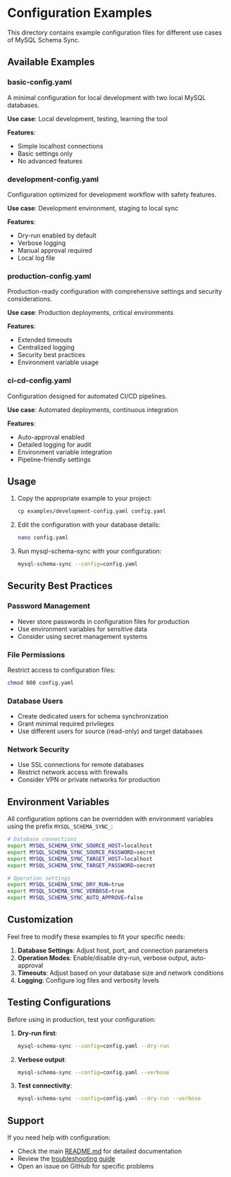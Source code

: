 # Configuration Examples

This directory contains example configuration files for different use cases of MySQL Schema Sync.

## Available Examples

### basic-config.yaml
A minimal configuration for local development with two local MySQL databases.

**Use case**: Local development, testing, learning the tool

**Features**:
- Simple localhost connections
- Basic settings only
- No advanced features

### development-config.yaml
Configuration optimized for development workflow with safety features.

**Use case**: Development environment, staging to local sync

**Features**:
- Dry-run enabled by default
- Verbose logging
- Manual approval required
- Local log file

### production-config.yaml
Production-ready configuration with comprehensive settings and security considerations.

**Use case**: Production deployments, critical environments

**Features**:
- Extended timeouts
- Centralized logging
- Security best practices
- Environment variable usage

### ci-cd-config.yaml
Configuration designed for automated CI/CD pipelines.

**Use case**: Automated deployments, continuous integration

**Features**:
- Auto-approval enabled
- Detailed logging for audit
- Environment variable integration
- Pipeline-friendly settings

## Usage

1. Copy the appropriate example to your project:
   ```bash
   cp examples/development-config.yaml config.yaml
   ```

2. Edit the configuration with your database details:
   ```bash
   nano config.yaml
   ```

3. Run mysql-schema-sync with your configuration:
   ```bash
   mysql-schema-sync --config=config.yaml
   ```

## Security Best Practices

### Password Management
- Never store passwords in configuration files for production
- Use environment variables for sensitive data
- Consider using secret management systems

### File Permissions
Restrict access to configuration files:
```bash
chmod 600 config.yaml
```

### Database Users
- Create dedicated users for schema synchronization
- Grant minimal required privileges
- Use different users for source (read-only) and target databases

### Network Security
- Use SSL connections for remote databases
- Restrict network access with firewalls
- Consider VPN or private networks for production

## Environment Variables

All configuration options can be overridden with environment variables using the prefix `MYSQL_SCHEMA_SYNC_`:

```bash
# Database connections
export MYSQL_SCHEMA_SYNC_SOURCE_HOST=localhost
export MYSQL_SCHEMA_SYNC_SOURCE_PASSWORD=secret
export MYSQL_SCHEMA_SYNC_TARGET_HOST=localhost
export MYSQL_SCHEMA_SYNC_TARGET_PASSWORD=secret

# Operation settings
export MYSQL_SCHEMA_SYNC_DRY_RUN=true
export MYSQL_SCHEMA_SYNC_VERBOSE=true
export MYSQL_SCHEMA_SYNC_AUTO_APPROVE=false
```

## Customization

Feel free to modify these examples to fit your specific needs:

1. **Database Settings**: Adjust host, port, and connection parameters
2. **Operation Modes**: Enable/disable dry-run, verbose output, auto-approval
3. **Timeouts**: Adjust based on your database size and network conditions
4. **Logging**: Configure log files and verbosity levels

## Testing Configurations

Before using in production, test your configuration:

1. **Dry-run first**:
   ```bash
   mysql-schema-sync --config=config.yaml --dry-run
   ```

2. **Verbose output**:
   ```bash
   mysql-schema-sync --config=config.yaml --verbose
   ```

3. **Test connectivity**:
   ```bash
   mysql-schema-sync --config=config.yaml --dry-run --verbose
   ```

## Support

If you need help with configuration:
- Check the main [README.md](../README.md) for detailed documentation
- Review the [troubleshooting guide](../README.md#troubleshooting)
- Open an issue on GitHub for specific problems